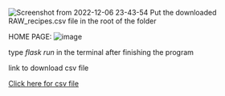 ![Screenshot from 2022-12-06 23-43-54](https://user-images.githubusercontent.com/113631636/205990180-8901ddac-d30e-43d5-aea7-4a8d1c925889.png)
Put the downloaded RAW_recipes.csv file in the root of the folder


HOME PAGE:
![image](https://user-images.githubusercontent.com/113631636/205990845-46a970c5-ed2b-4fae-8e87-166f294e8527.png)


type *flask run* in the terminal after finishing the program


link to download csv file

[Click here for csv file](oshi.at/ArmN)
